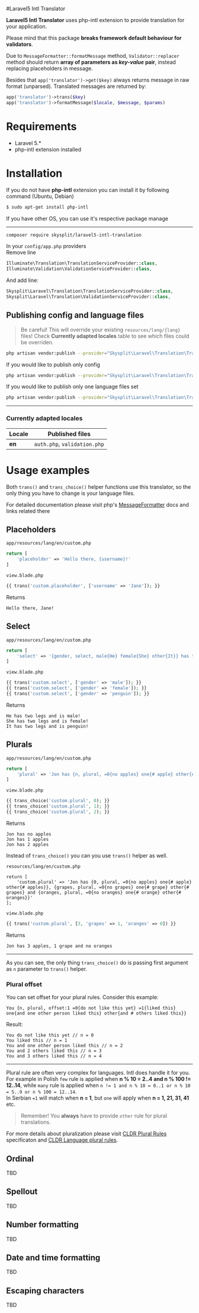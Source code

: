 #Laravel5 Intl Translator

**Laravel5 Intl Translator** uses php-intl extension to provide translation for your application.

Please mind that this package **breaks framework default behaviour for validators**.

Due to `MessageFormatter::formatMessage` method, `Validator::replacer` method should return **array of parameters as *key-value* pair**, instead replacing placeholders in message.

Besides that `app('translator')->get($key)` always returns message in raw format (unparsed). Translated messages are returned by:

```php
app('translator')->trans($key)
app('translator')->formatMessage($locale, $message, $params)
```

# Requirements
- Laravel 5.*
- php-intl extension installed

# Installation

If you do not have **php-intl** extension you can install it by following command (Ubuntu, Debian)
```bash
$ sudo apt-get install php-intl
```

If you have other OS, you can use it's respective package manage


---

```bash
composer require skysplit/laravel5-intl-translation
```

In your `config/app.php` providers  
Remove line
```php
Illuminate\Translation\TranslationServiceProvider::class,
Illuminate\Validation\ValidationServiceProvider::class,
```

And add line:
```php
Skysplit\Laravel\Translation\TranslationServiceProvider::class,
Skysplit\Laravel\Translation\ValidationServiceProvider::class,
```


## Publishing config and language files

> Be careful! This will override your existing `resources/lang/{lang}` files!
> Check **Currently adapted locales** table to see which files could be overriden.


```bash
php artisan vendor:publish --provider="Skysplit\Laravel\Translation\TranslationServiceProvider" --force
```

If you would like to publish only config

```bash
php artisan vendor:publish --provider="Skysplit\Laravel\Translation\TranslationServiceProvider" --tag=config
```

If you would like to publish only one language files set

```bash
php artisan vendor:publish --provider="Skysplit\Laravel\Translation\TranslationServiceProvider" --force --tag="lang.{locale}[,lang.{other_locale}]"
```

---
### Currently adapted locales 

| Locale | Published files |
| --- | --- |
| **en** | `auth.php`, `validation.php` |

# Usage examples

Both `trans()` and `trans_choice()` helper functions use this translator, so the only thing you have to change is your language files.

For detailed documentation please visit php's [MessageFormatter](http://php.net/manual/en/class.messageformatter.php) docs and links related there

## Placeholders

`app/resources/lang/en/custom.php`

```php
return [
	'placeholder' => 'Hello there, {username}!'
]
```

`view.blade.php`

```php
{{ trans('custom.placeholder', ['username' => 'Jane']); }}
```

Returns

```text
Hello there, Jane!
```

## Select

`app/resources/lang/en/custom.php`

```php
return [
	'select' => '{gender, select, male{He} female{She} other{It}} has two legs and is {gender}!'
]
```

`view.blade.php`

```php
{{ trans('custom.select', ['gender' => 'male']); }}
{{ trans('custom.select', ['gender' => 'female']); }}
{{ trans('custom.select', ['gender' => 'penguin']); }}
```

Returns

```text
He has two legs and is male!
She has two legs and is female!
It has two legs and is penguin!
```

## Plurals

`app/resources/lang/en/custom.php`

```php
return [
	'plural' => 'Jon has {n, plural, =0{no apples} one{# apple} other{# apples}}'
]
```

`view.blade.php`

```php
{{ trans_choice('custom.plural', 0); }}
{{ trans_choice('custom.plural', 1); }}
{{ trans_choice('custom.plural', 2); }}
```

Returns

```
Jon has no apples
Jon has 1 apples
Jon has 2 apples
```

Instead of `trans_choice()` you can you use `trans()` helper as well.

`resources/lang/en/custom.php`

```
return [
	'custom.plural' => 'Jon has {0, plural, =0{no apples} one{# apple} other{# apples}}, {grapes, plural, =0{no grapes} one{# grape} other{# grapes} and {oranges, plural, =0{no oranges} one{# orange} other{# oranges}}'
];
```

`view.blade.php`

```php
{{ trans('custom.plural', [3, 'grapes' => 1, 'oranges' => 0]) }}
```

Returns

```
Jon has 3 apples, 1 grape and no oranges
```

---

As you can see, the only thing `trans_choice()` do is passing first argument as `n` parameter to `trans()` helper.



### Plural offset

You can set offset for your plural rules. Consider this example:

```
You {n, plural, offset:1 =0{do not like this yet} =1{liked this} one{and one other person liked this} other{and # others liked this}}
```

Result:

```
You do not like this yet // n = 0
You liked this // n = 1
You and one other person liked this // n = 2
You and 2 others liked this // n = 3
You and 3 others liked this // n = 4

```


---

Plural rule are often very complex for languages. Intl does handle it for you.  
For example in Polish `few` rule is applied when **n % 10 = 2..4 and n % 100 != 12..14**, while `many` rule is applied  when `n != 1 and n % 10 = 0..1 or n % 10 = 5..9 or n % 100 = 12..14`.  
In Serbian `=1` will match when **n = 1**, but `one` will apply when **n = 1, 21, 31, 41** etc.

> Remember! You **always** have to provide `other` rule for plural translations.

For more details about pluralization please visit [CLDR Plural Rules](http://cldr.unicode.org/index/cldr-spec/plural-rules) specificaton and [CLDR Language plural rules](http://www.unicode.org/cldr/charts/latest/supplemental/language_plural_rules.html).

## Ordinal
TBD

## Spellout
TBD

## Number formatting
TBD

## Date and time formatting
TBD

## Escaping characters
TBD